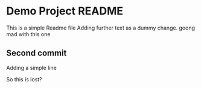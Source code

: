 # Demo Project README

This is a simple Readme file
Adding further text as a dummy change.
 goong mad with this one
 
## Second commit
Adding a simple line

So this is lost?
